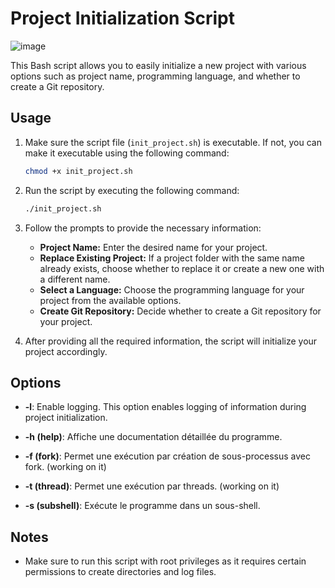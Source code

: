 # Project Initialization Script

![image](https://github.com/ImadIdaliouali/InitWizard/assets/145778347/0253cfa5-8a0c-4a76-b3cc-115ea0b2eea0)

This Bash script allows you to easily initialize a new project with various options such as project name, programming language, and whether to create a Git repository.

## Usage

1. Make sure the script file (`init_project.sh`) is executable. If not, you can make it executable using the following command:
    ```bash
    chmod +x init_project.sh
    ```
2. Run the script by executing the following command:
    ```bash
    ./init_project.sh
    ```
3. Follow the prompts to provide the necessary information:
    - **Project Name:** Enter the desired name for your project.
    - **Replace Existing Project:** If a project folder with the same name already exists, choose whether to replace it or create a new one with a different name.
    - **Select a Language:** Choose the programming language for your project from the available options.
    - **Create Git Repository:** Decide whether to create a Git repository for your project.

4. After providing all the required information, the script will initialize your project accordingly.

## Options

- **-l**: Enable logging. This option enables logging of information during project initialization.

- **-h (help)**: Affiche une documentation détaillée du programme.

- **-f (fork)**: Permet une exécution par création de sous-processus avec fork. (working on it)

- **-t (thread)**: Permet une exécution par threads. (working on it)

- **-s (subshell)**: Exécute le programme dans un sous-shell.

## Notes

- Make sure to run this script with root privileges as it requires certain permissions to create directories and log files.
